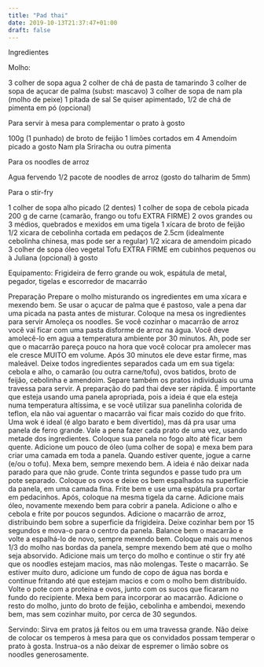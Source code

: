 ```yaml
---
title: "Pad thai"
date: 2019-10-13T21:37:47+01:00
draft: false
---
```

Ingredientes

Molho:

3 colher de sopa agua
2 colher de chá de pasta de tamarindo
3 colher de sopa de açucar de palma (subst: mascavo)
3 colher de sopa de nam pla (molho de peixe)
1 pitada de sal
Se quiser apimentado, 1/2 de chá de pimenta em pó (opcional)

Para servir à mesa para complementar o prato à gosto

100g (1 punhado) de broto de feijão
1 limões cortados em 4
Amendoim picado a gosto
Nam pla
Sriracha ou outra pimenta

Para os noodles de arroz

Agua fervendo
1/2 pacote de noodles de arroz (gosto do talharim de 5mm)

Para o stir-fry

1 colher de sopa alho picado (2 dentes)
1 colher de sopa de cebola picada
200 g de carne (camarão, frango ou tofu EXTRA FIRME)
2 ovos grandes ou 3 médios, quebrados e mexidos em uma tigela
1 xícara de broto de feijão
1/2 xicara de cebolinha cortada em pedaços de 2.5cm (idealmente cebolinha chinesa, mas pode ser a regular)
1/2 xicara de amendoim picado
3 colher de sopa óleo vegetal
Tofu EXTRA FIRME em cubinhos pequenos ou à Juliana (opcional) à gosto

Equipamento:
Frigideira de ferro grande ou wok, espátula de metal, pegador, tigelas e escorredor de macarrão

Preparação
Prepare o molho misturando os ingredientes em uma xícara e mexendo bem. Se usar o açucar de palma que é pastoso, vale a pena dar uma picada na pasta antes de misturar.
Coloque na mesa os ingredientes para servir
Amoleça os noodles. Se você cozinhar o macarrão de arroz você vai ficar com uma pasta disforme de arroz na água. Você deve amolecê-lo em agua a temperatura ambiente por 30 minutos. Ah, pode ser que o macarrão pareça pouco na hora que você colocar pra amolecer mas ele cresce MUITO em volume. Após 30 minutos ele deve estar firme, mas maleável.
Deixe todos ingredientes separados cada um em sua tigela: cebola e alho, o camarão (ou outra carne/tofu), ovos batidos, broto de feijão, cebolinha e amendoim. Separe também os pratos individuais ou uma travessa para servir.
A preparação do pad thai deve ser rápida. É importante que esteja usando uma panela apropriada, pois a ideia é que ela esteja numa temperatura altíssima, e se você utilizar sua panelinha colorida de teflon, ela não vai aguentar o macarrão vai ficar mais cozido do que frito. Uma wok é ideal (é algo barato e bem divertido), mas dá pra usar uma panela de ferro grande. Vale a pena fazer cada prato de uma vez, usando metade dos ingredientes. Coloque sua panela no fogo alto até ficar bem quente. Adicione um pouco de óleo (uma colher de sopa) e mexa bem para criar uma camada em toda a panela. Quando estiver quente, jogue a carne (e/ou o tofu). Mexa bem, sempre mexendo bem. A ideia é não deixar nada parado para que não grude. Conte trinta segundos e passe tudo pra um pote separado.
Coloque os ovos e deixe os bem espalhados na superfície da panela, em uma camada fina. Frite bem e use uma espátula pra cortar em pedacinhos. Após, coloque na mesma tigela da carne.
Adicione mais óleo, novamente mexendo bem para cobrir a panela. Adicione o alho e cebola e frite por poucos segundos. Adicione o macarrão de arroz, distribuindo bem sobre a superficie da frigideira. Deixe cozinhar bem por 15 segundos e mova-o para o centro da panela. Balance bem o macarrão e volte a espalhá-lo de novo, sempre mexendo bem. Coloque mais ou menos 1/3 do molho nas bordas da panela, sempre mexendo bem até que o molho seja absorvido.
Adicione mais um terço do molho e continue o stir fry até que os noodles estejam macios, mas não molengas. Teste o macarrão. Se estiver muito duro, adicione um fundo de copo de água nas borda e continue fritando até que estejam macios e com o molho bem distribuído. 
Volte o pote com a proteína e ovos, junto com os sucos que ficaram no fundo do recipiente. Mexa bem para incorporar ao macarrão. Adicione o resto do molho, junto do broto de feijão, cebolinha e ambendoi, mexendo bem, mas sem cozinhar muito, por cerca de 30 segundos.

Servindo:
Sirva em pratos já feitos ou em uma travessa grande. Não deixe de colocar os temperos à mesa para que os convidados possam temperar o prato à gosta. Instrua-os a não deixar de espremer o limão sobre os noodles generosamente.

